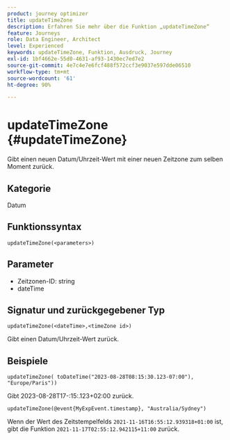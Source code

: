 ```yaml
---
product: journey optimizer
title: updateTimeZone
description: Erfahren Sie mehr über die Funktion „updateTimeZone“
feature: Journeys
role: Data Engineer, Architect
level: Experienced
keywords: updateTimeZone, Funktion, Ausdruck, Journey
exl-id: 1bf4662e-55d0-4631-af93-1430ec7ed7e2
source-git-commit: 4e7c4e7e6fcf488f572ccf3e9037e597dde06510
workflow-type: tm+mt
source-wordcount: '61'
ht-degree: 90%

---
```


# updateTimeZone {#updateTimeZone}

Gibt einen neuen Datum/Uhrzeit-Wert mit einer neuen Zeitzone zum selben Moment zurück.

## Kategorie

Datum

## Funktionssyntax

`updateTimeZone(<parameters>)`

## Parameter

* Zeitzonen-ID: string
* dateTime

## Signatur und zurückgegebener Typ

`updateTimeZone(<dateTime>,<timeZone id>)`

Gibt einen Datum/Uhrzeit-Wert zurück.

## Beispiele

`updateTimeZone( toDateTime("2023-08-28T08:15:30.123-07:00"), "Europe/Paris"))`

Gibt 2023-08-28T17-:15:.123+02:00 zurück.

<!--`updateTimeZone( toDateTime("2019-08-28T08:15:30.123-07:00"), toTimeZone("Europe/Paris")))`
Returns "2019-08-28T17:15:30.123+02:00".-->

`updateTimeZone(@event{MyExpEvent.timestamp}, "Australia/Sydney")`

Wenn der Wert des Zeitstempelfelds `2021-11-16T16:55:12.939318+01:00` ist, gibt die Funktion `2021-11-17T02:55:12.942115+11:00` zurück.
